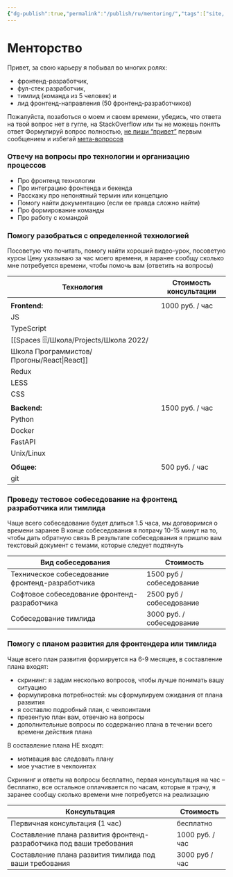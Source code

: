 ```yaml
---
{"dg-publish":true,"permalink":"/publish/ru/mentoring/","tags":["site, mentoring"]}
---
```


# Менторство
Привет, за свою карьеру я побывал во многих ролях: 
- фронтенд-разработчик,
- фул-стек разработчик, 
- тимлид (команда из 5 человек) и 
- лид фронтенд-направления (50 фронтенд-разработчиков)

Пожалуйста, позаботься о моем и своем времени, убедись, что ответа на твой вопрос нет в гугле, на StackOverflow или ты не можешь понять ответ
Формулируй вопрос полностью,  [не пиши “привет”](https://www.nohello.com/) первым сообщением и избегай [мета-вопросов](https://nometa.xyz/) 

### Отвечу на вопросы про технологии и организацию процессов
- Про фронтенд технологии
- Про интеграцию фронтенда и бекенда
- Расскажу про непонятный термин или концепцию
- Помогу найти документацию (если ее правда сложно найти)
- Про формирование команды
- Про работу с командой

### Помогу разобраться с определенной технологией
Посоветую что почитать, помогу найти хороший видео-урок, посоветую курсы
Цену указываю за час моего времени, я заранее сообщу сколько мне потребуется времени, чтобы помочь вам (ответить на вопросы)


| Технология    | Стоимость консультации |
| ------------- | ---------------------- |
|               |                        |
| **Frontend:** |              1000 руб. / час          |
| JS            |                        |
| TypeScript    |                        |
| [[Spaces 🗄/Школа/Projects/Школа 2022/Школа Программистов/Прогоны/React\|React]]     |                        |
| Redux         |                        |
| LESS          |                        |
| CSS           |                        |
|               |                        |
| **Backend:**  |1500 руб. / час|
| Python              |                        |
| Docker        |                        |
| FastAPI       |                        |
| Unix/Linux    |                        |
|               |                        |
| **Общее:**    |500 руб. / час|
| git           |                        |


### Проведу тестовое собеседование на фронтенд разработчика или тимлида
Чаще всего собеседование будет длиться 1.5 часа, мы договоримся о времени заранее
В конце собеседования я потрачу 10-15 минут на то, чтобы дать обратную связь
В результате собеседования я пришлю вам текстовый документ с темами, которые следует подтянуть

| Вид собеседования                                | Стоимость      |
| ------------------------------------------------ | -------------- |
| Техническое собеседование  фронтенд-разработчика | 1500 руб / собеседование |
| Софтовое собеседование фронтенд-разработчика     | 2500 руб / собеседование |
| Собеседование тимлида                            | 3000 руб. / собеседование               |

### Помогу с планом развития для фронтендера или тимлида
Чаще всего план развития формируется на 6-9 месяцев, в составление плана входят:
- скрининг: я задам несколько вопросов, чтобы лучше понимать вашу ситуацию
- формулировка потребностей: мы сформулируем ожидания от плана развития
- я составлю подробный план, с чекпоинтами
- презентую план вам, отвечаю на вопросы
- дополнительные вопросы по содержанию плана в течении всего времени действия плана

В составление плана НЕ входят:
- мотивация вас следовать плану
- мое участие в чекпоинтах

Скрининг и ответы на вопросы бесплатно, первая консультация на час – бесплатно, все остальное оплачивается по часам, которые я трачу, я заранее сообщу сколько времени мне потребуется на реализацию

| Консультация                                                         | Стоимость       |
| -------------------------------------------------------------------- | --------------- |
| Первичная консультация (1 час)                                       | бесплатно       |
| Составление плана развития фронтенд-разработчика под ваши требования | 1000 руб. / час |
| Составление плана развития тимлида под ваши требования               | 3000 руб / час                |

